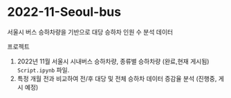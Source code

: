 # 2022-11-Seoul-bus

서울시 버스 승하차량을 기반으로 대당 승하차 인원 수 분석 데이터


프로젝트
1. 2022년 11월 서울시 시내버스 승하차량, 종류별 승하차량 (완료,현재 게시됨) <code>Script.ipynb</code> 파일.
2. 특정 개월 전과 비교하여 전/후 대당 및 전체 승하차 데이터 증감율 분석 (진행중, 게시 예정)
